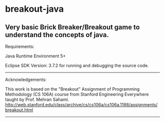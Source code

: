 # breakout-java
Very basic Brick Breaker/Breakout game to understand the concepts of java.
-----------------------------------------------------------------------------
Requirements:

Java Runtime Environment 5+

Eclipse SDK Version: 3.7.2 for running and debugging the source code.

-----------------------------------------------------------------------------
Acknowledgements:

This work is based on the "Breakout" Assignment of Programming Methodology (CS 106A) course from Stanford Engineering Everywhere taught by Prof. Mehran Sahami. http://web.stanford.edu/class/archive/cs/cs106a/cs106a.1188/assignments/breakout.html

-----------------------------------------------------------------------------
